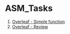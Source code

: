 # ASM_Tasks

1. [Overleaf - Simple function](https://github.com/MnprtBains/Extras/blob/main/Function%20Overleaf-%20Trigonometry.pdf)
2. [Overleaf - Review](https://mnprtbains.github.io/Extras/)
